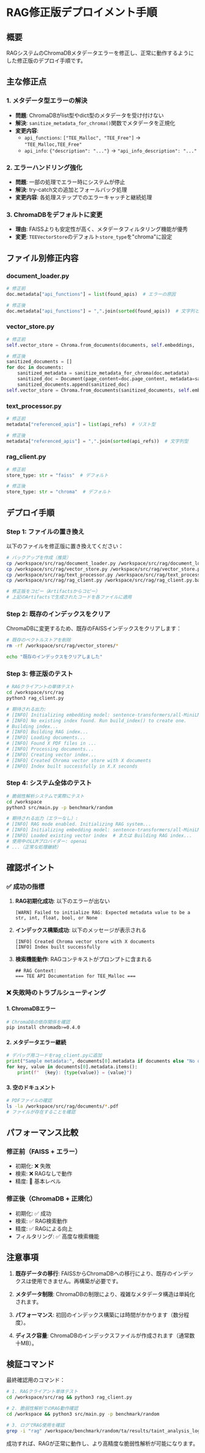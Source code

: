 # RAG修正版デプロイメント手順

## 概要
RAGシステムのChromaDBメタデータエラーを修正し、正常に動作するようにした修正版のデプロイ手順です。

## 主な修正点

### 1. メタデータ型エラーの解決
- **問題**: ChromaDBがlist型やdict型のメタデータを受け付けない
- **解決**: `sanitize_metadata_for_chroma()`関数でメタデータを正規化
- **変更内容**:
  - `api_functions`: `["TEE_Malloc", "TEE_Free"]` → `"TEE_Malloc,TEE_Free"`
  - `api_info`: `{"description": "..."}` → `"api_info_description": "..."`

### 2. エラーハンドリング強化
- **問題**: 一部の処理でエラー時にシステムが停止
- **解決**: try-catch文の追加とフォールバック処理
- **変更内容**: 各処理ステップでのエラーキャッチと継続処理

### 3. ChromaDBをデフォルトに変更
- **理由**: FAISSよりも安定性が高く、メタデータフィルタリング機能が優秀
- **変更**: `TEEVectorStore`のデフォルト`store_type`を"chroma"に設定

## ファイル別修正内容

### document_loader.py
```python
# 修正前
doc.metadata["api_functions"] = list(found_apis)  # エラーの原因

# 修正後
doc.metadata["api_functions"] = ",".join(sorted(found_apis))  # 文字列として保存
```

### vector_store.py
```python
# 修正前
self.vector_store = Chroma.from_documents(documents, self.embeddings, ...)  # メタデータエラー

# 修正後
sanitized_documents = []
for doc in documents:
    sanitized_metadata = sanitize_metadata_for_chroma(doc.metadata)
    sanitized_doc = Document(page_content=doc.page_content, metadata=sanitized_metadata)
    sanitized_documents.append(sanitized_doc)
self.vector_store = Chroma.from_documents(sanitized_documents, self.embeddings, ...)
```

### text_processor.py
```python
# 修正前
metadata["referenced_apis"] = list(api_refs)  # リスト型

# 修正後
metadata["referenced_apis"] = ",".join(sorted(api_refs))  # 文字列型
```

### rag_client.py
```python
# 修正前
store_type: str = "faiss"  # デフォルト

# 修正後  
store_type: str = "chroma"  # デフォルト
```

## デプロイ手順

### Step 1: ファイルの置き換え
以下のファイルを修正版に置き換えてください：

```bash
# バックアップを作成（推奨）
cp /workspace/src/rag/document_loader.py /workspace/src/rag/document_loader.py.bak
cp /workspace/src/rag/vector_store.py /workspace/src/rag/vector_store.py.bak
cp /workspace/src/rag/text_processor.py /workspace/src/rag/text_processor.py.bak
cp /workspace/src/rag/rag_client.py /workspace/src/rag/rag_client.py.bak

# 修正版をコピー（Artifactsからコピー）
# 上記のArtifactsで生成されたコードを各ファイルに適用
```

### Step 2: 既存のインデックスをクリア
ChromaDBに変更するため、既存のFAISSインデックスをクリアします：

```bash
# 既存のベクトルストアを削除
rm -rf /workspace/src/rag/vector_stores/*

echo "既存のインデックスをクリアしました"
```

### Step 3: 修正版のテスト

```bash
# RAGクライアントの単体テスト
cd /workspace/src/rag
python3 rag_client.py

# 期待される出力:
# [INFO] Initializing embedding model: sentence-transformers/all-MiniLM-L6-v2
# [INFO] No existing index found. Run build_index() to create one.
# Building index...
# [INFO] Building RAG index...
# [INFO] Loading documents...
# [INFO] Found X PDF files in ...
# [INFO] Processing documents...
# [INFO] Creating vector index...
# [INFO] Created Chroma vector store with X documents
# [INFO] Index built successfully in X.X seconds
```

### Step 4: システム全体のテスト

```bash
# 脆弱性解析システムで実際にテスト
cd /workspace
python3 src/main.py -p benchmark/random

# 期待される出力（エラーなし）:
# [INFO] RAG mode enabled. Initializing RAG system...
# [INFO] Initializing embedding model: sentence-transformers/all-MiniLM-L6-v2
# [INFO] Loaded existing vector index  # または Building RAG index...
# 使用中のLLMプロバイダー: openai
# ...（正常な処理継続）
```

## 確認ポイント

### ✅ 成功の指標
1. **RAG初期化成功**: 以下のエラーが出ない
   ```
   [WARN] Failed to initialize RAG: Expected metadata value to be a str, int, float, bool, or None
   ```

2. **インデックス構築成功**: 以下のメッセージが表示される
   ```
   [INFO] Created Chroma vector store with X documents
   [INFO] Index built successfully
   ```

3. **検索機能動作**: RAGコンテキストがプロンプトに含まれる
   ```
   ## RAG Context:
   === TEE API Documentation for TEE_Malloc ===
   ```

### ❌ 失敗時のトラブルシューティング

#### 1. ChromaDBエラー
```bash
# ChromaDBの依存関係を確認
pip install chromadb>=0.4.0
```

#### 2. メタデータエラー継続
```python
# デバッグ用コードをrag_client.pyに追加
print("Sample metadata:", documents[0].metadata if documents else "No docs")
for key, value in documents[0].metadata.items():
    print(f"  {key}: {type(value)} = {value}")
```

#### 3. 空のドキュメント
```bash
# PDFファイルの確認
ls -la /workspace/src/rag/documents/*.pdf
# ファイルが存在することを確認
```

## パフォーマンス比較

### 修正前（FAISS + エラー）
- 初期化: ❌ 失敗
- 検索: ❌ RAGなしで動作
- 精度: 🔶 基本レベル

### 修正後（ChromaDB + 正規化）
- 初期化: ✅ 成功
- 検索: ✅ RAG検索動作
- 精度: ✅ RAGによる向上
- フィルタリング: ✅ 高度な検索機能

## 注意事項

1. **既存データの移行**: FAISSからChromaDBへの移行により、既存のインデックスは使用できません。再構築が必要です。

2. **メタデータ制限**: ChromaDBの制限により、複雑なメタデータ構造は単純化されます。

3. **パフォーマンス**: 初回のインデックス構築には時間がかかります（数分程度）。

4. **ディスク容量**: ChromaDBのインデックスファイルが作成されます（通常数十MB）。

## 検証コマンド

最終確認用のコマンド：

```bash
# 1. RAGクライアント単体テスト
cd /workspace/src/rag && python3 rag_client.py

# 2. 脆弱性解析でのRAG動作確認
cd /workspace && python3 src/main.py -p benchmark/random

# 3. ログでRAG使用を確認
grep -i "rag" /workspace/benchmark/random/ta/results/taint_analysis_log.txt
```

成功すれば、RAGが正常に動作し、より高精度な脆弱性解析が可能になります。